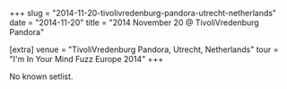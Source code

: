 +++
slug = "2014-11-20-tivolivredenburg-pandora-utrecht-netherlands"
date = "2014-11-20"
title = "2014 November 20 @ TivoliVredenburg Pandora"

[extra]
venue = "TivoliVredenburg Pandora, Utrecht, Netherlands"
tour = "I'm In Your Mind Fuzz Europe 2014"
+++

No known setlist.
